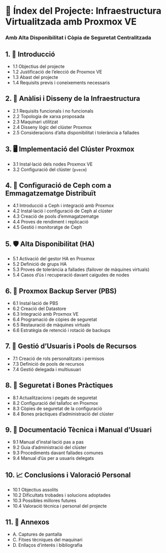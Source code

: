 # 📘 Índex del Projecte: Infraestructura Virtualitzada amb **Proxmox VE**  
### Amb Alta Disponibilitat i Còpia de Seguretat Centralitzada

## 1. 🧭 Introducció
- 1.1 Objectius del projecte  
- 1.2 Justificació de l’elecció de Proxmox VE  
- 1.3 Abast del projecte  
- 1.4 Requisits previs i coneixements necessaris  

## 2. 🧱 Anàlisi i Disseny de la Infraestructura
- 2.1 Requisits funcionals i no funcionals  
- 2.2 Topologia de xarxa proposada  
- 2.3 Maquinari utilitzat  
- 2.4 Disseny lògic del clúster Proxmox  
- 2.5 Consideracions d’alta disponibilitat i tolerància a fallades  

## 3. 🖥️ Implementació del Clúster Proxmox
- 3.1 Instal·lació dels nodes Proxmox VE  
- 3.2 Configuració del clúster (`pvecm`)  

## 4. 🧩 Configuració de **Ceph** com a Emmagatzematge Distribuït
- 4.1 Introducció a Ceph i integració amb Proxmox  
- 4.2 Instal·lació i configuració de Ceph al clúster  
- 4.3 Creació de pools d’emmagatzematge  
- 4.4 Proves de rendiment i replicació  
- 4.5 Gestió i monitoratge de Ceph  

## 5. 🛡️ Alta Disponibilitat (**HA**)
- 5.1 Activació del gestor HA en Proxmox  
- 5.2 Definició de grups HA  
- 5.3 Proves de tolerància a fallades (failover de màquines virtuals)  
- 5.4 Casos d’ús i recuperació davant caigudes de nodes  

## 6. 💾 Proxmox Backup Server (**PBS**)
- 6.1 Instal·lació de PBS  
- 6.2 Creació del Datastore
- 6.3 Integració amb Proxmox VE  
- 6.4 Programació de còpies de seguretat  
- 6.5 Restauració de màquines virtuals  
- 6.6 Estratègia de retenció i rotació de backups  

## 7. 👥 Gestió d’Usuaris i Pools de Recursos
- 7.1 Creació de rols personalitzats i permisos  
- 7.3 Definició de pools de recursos  
- 7.4 Gestió delegada i multiusuari  

## 8. 🔐 Seguretat i Bones Pràctiques
- 8.1 Actualitzacions i pegats de seguretat  
- 8.2 Configuració del tallafoc en Proxmox  
- 8.3 Còpies de seguretat de la configuració  
- 8.4 Bones pràctiques d’administració del clúster  

## 9. 📄 Documentació Tècnica i Manual d’Usuari
- 9.1 Manual d’instal·lació pas a pas  
- 9.2 Guia d’administració del clúster  
- 9.3 Procediments davant fallades comunes  
- 9.4 Manual d’ús per a usuaris delegats  

## 10. 📈 Conclusions i Valoració Personal
- 10.1 Objectius assolits  
- 10.2 Dificultats trobades i solucions adoptades  
- 10.3 Possibles millores futures  
- 10.4 Valoració tècnica i personal del projecte  

## 11. 📎 Annexos
- A. Captures de pantalla  
- C. Fitxes tècniques del maquinari  
- D. Enllaços d’interés i bibliografia  
